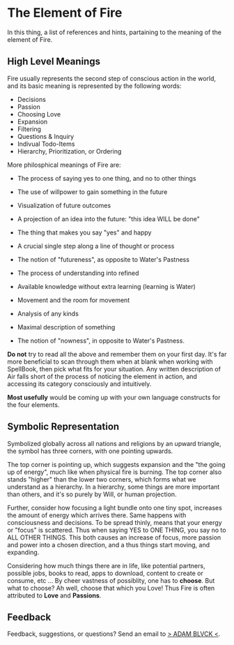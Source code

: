 # The Element of Fire

In this thing, a list of references and hints, partaining to the meaning of the element of Fire.

## High Level Meanings

Fire usually represents the second step of conscious action in the world, and its basic meaning is represented by the following words:
- Decisions
- Passion
- Choosing Love
- Expansion
- Filtering
- Questions & Inquiry
- Indivual Todo-Items
- Hierarchy, Prioritization, or Ordering

More philosphical meanings of Fire are:
- The process of saying yes to one thing, and no to other things
- The use of willpower to gain something in the future
- Visualization of future outcomes
- A projection of an idea into the future: "this idea WILL be done"
- The thing that makes you say "yes" and happy
- A crucial single step along a line of thought or process
- The notion of "futureness", as opposite to Water's Pastness

- The process of understanding into refined 
- Available knowledge without extra learning (learning is Water)
- Movement and the room for movement
- Analysis of any kinds
- Maximal description of something
- The notion of "nowness", in opposite to Water's Pastness.

**Do not** try to read all the above and remember them on your first day. It's far more beneficial to scan through them when at blank when working with SpellBook, then pick what fits for your situation. Any written description of Air falls short of the process of noticing the element in action, and accessing its category consciously and intuitively.

**Most usefully** would be coming up with your own language constructs for the four elements.

## Symbolic Representation

Symbolized globally across all nations and religions by an upward triangle, the symbol has three corners, with one pointing upwards.

The top corner is pointing up, which suggests expansion and the "the going up of energy", much like when physical fire is burning. The top corner also stands "higher" than the lower two corners, which forms what we understand as a hierarchy. In a hierarchy, some things are more important than others, and it's so purely by Will, or human projection.

Further, consider how focusing a light bundle onto one tiny spot, increases the amount of energy which arrives there. Same happens with consciousness and decisions. To be spread thinly, means that your energy or "focus" is scattered. Thus when saying YES to ONE THING, you say no to ALL OTHER THINGS. This both causes an increase of focus, more passion and power into a chosen direction, and a thus things start moving, and expanding.

Considering how much things there are in life, like potential partners, possible jobs, books to read, apps to download, content to create or consume, etc ... By cheer vastness of possiblity, one has to **choose**. But what to choose? Ah well, choose that which you Love! Thus Fire is often attributed to **Love** and **Passions**.

## Feedback

Feedback, suggestions, or questions? Send an email to [> ADAM BLVCK <](mailto:contact@adamblvck.com).
